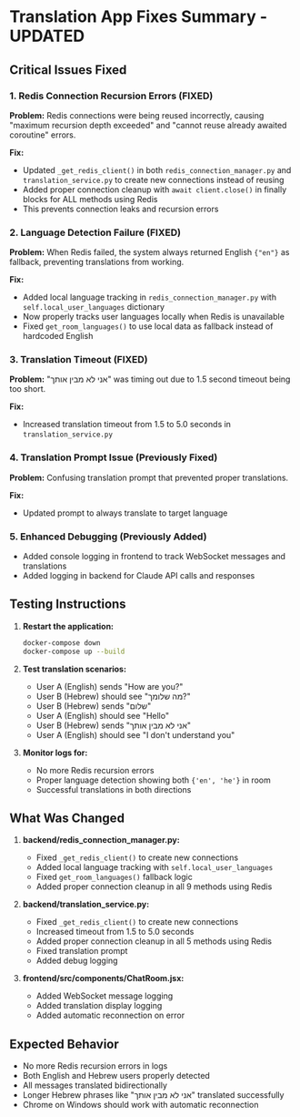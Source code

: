 # Translation App Fixes Summary - UPDATED

## Critical Issues Fixed

### 1. Redis Connection Recursion Errors (FIXED)
**Problem:** Redis connections were being reused incorrectly, causing "maximum recursion depth exceeded" and "cannot reuse already awaited coroutine" errors.

**Fix:** 
- Updated `_get_redis_client()` in both `redis_connection_manager.py` and `translation_service.py` to create new connections instead of reusing
- Added proper connection cleanup with `await client.close()` in finally blocks for ALL methods using Redis
- This prevents connection leaks and recursion errors

### 2. Language Detection Failure (FIXED)
**Problem:** When Redis failed, the system always returned English `{"en"}` as fallback, preventing translations from working.

**Fix:** 
- Added local language tracking in `redis_connection_manager.py` with `self.local_user_languages` dictionary
- Now properly tracks user languages locally when Redis is unavailable
- Fixed `get_room_languages()` to use local data as fallback instead of hardcoded English

### 3. Translation Timeout (FIXED)
**Problem:** "אני לא מבין אותך" was timing out due to 1.5 second timeout being too short.

**Fix:** 
- Increased translation timeout from 1.5 to 5.0 seconds in `translation_service.py`

### 4. Translation Prompt Issue (Previously Fixed)
**Problem:** Confusing translation prompt that prevented proper translations.

**Fix:** 
- Updated prompt to always translate to target language

### 5. Enhanced Debugging (Previously Added)
- Added console logging in frontend to track WebSocket messages and translations
- Added logging in backend for Claude API calls and responses

## Testing Instructions

1. **Restart the application:**
   ```bash
   docker-compose down
   docker-compose up --build
   ```

2. **Test translation scenarios:**
   - User A (English) sends "How are you?"
   - User B (Hebrew) should see "מה שלומך?"
   - User B (Hebrew) sends "שלום"  
   - User A (English) should see "Hello"
   - User B (Hebrew) sends "אני לא מבין אותך"
   - User A (English) should see "I don't understand you"

3. **Monitor logs for:**
   - No more Redis recursion errors
   - Proper language detection showing both `{'en', 'he'}` in room
   - Successful translations in both directions

## What Was Changed

1. **backend/redis_connection_manager.py:**
   - Fixed `_get_redis_client()` to create new connections
   - Added local language tracking with `self.local_user_languages`
   - Fixed `get_room_languages()` fallback logic
   - Added proper connection cleanup in all 9 methods using Redis

2. **backend/translation_service.py:**
   - Fixed `_get_redis_client()` to create new connections
   - Increased timeout from 1.5 to 5.0 seconds
   - Added proper connection cleanup in all 5 methods using Redis
   - Fixed translation prompt
   - Added debug logging

3. **frontend/src/components/ChatRoom.jsx:**
   - Added WebSocket message logging
   - Added translation display logging
   - Added automatic reconnection on error

## Expected Behavior

- No more Redis recursion errors in logs
- Both English and Hebrew users properly detected
- All messages translated bidirectionally
- Longer Hebrew phrases like "אני לא מבין אותך" translated successfully
- Chrome on Windows should work with automatic reconnection